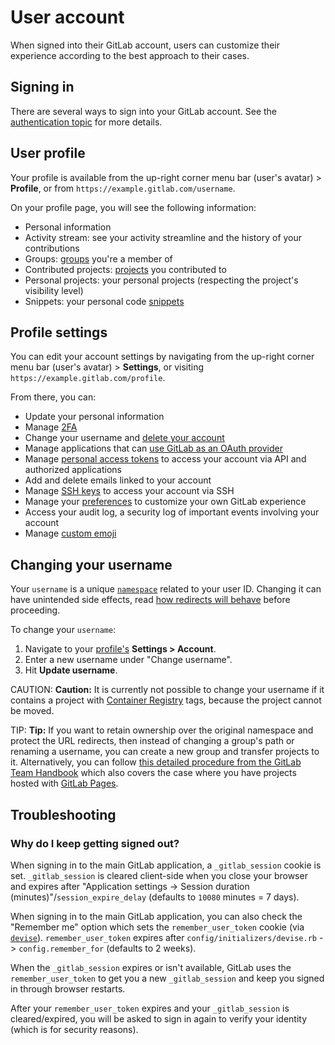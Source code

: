 # User account

When signed into their GitLab account, users can customize their
experience according to the best approach to their cases.

## Signing in

There are several ways to sign into your GitLab account.
See the [authentication topic](../../topics/authentication/index.md) for more details.

## User profile

Your profile is available from the up-right corner menu bar (user's avatar) > **Profile**,
or from `https://example.gitlab.com/username`.

On your profile page, you will see the following information:

- Personal information
- Activity stream: see your activity streamline and the history of your contributions
- Groups: [groups](../group/index.md) you're a member of
- Contributed projects: [projects](../project/index.md) you contributed to
- Personal projects: your personal projects (respecting the project's visibility level)
- Snippets: your personal code [snippets](../snippets.md#personal-snippets)

## Profile settings

You can edit your account settings by navigating from the up-right corner menu bar
(user's avatar) > **Settings**, or visiting `https://example.gitlab.com/profile`.

From there, you can:

- Update your personal information
- Manage [2FA](account/two_factor_authentication.md)
- Change your username and [delete your account](account/delete_account.md)
- Manage applications that can
[use GitLab as an OAuth provider](../../integration/oauth_provider.md#introduction-to-oauth)
- Manage [personal access tokens](personal_access_tokens.md) to access your account via API and authorized applications
- Add and delete emails linked to your account
- Manage [SSH keys](../../ssh/README.md#ssh) to access your account via SSH
- Manage your [preferences](preferences.md#syntax-highlighting-theme)
to customize your own GitLab experience
- Access your audit log, a security log of important events involving your account
- Manage [custom emoji](../group/index.md#custom-emoji)

## Changing your username

Your `username` is a unique [`namespace`](../group/index.md#namespaces)
related to your user ID. Changing it can have unintended side effects, read
[how redirects will behave](../project/index.md#redirects-when-changing-repository-paths)
before proceeding.

To change your `username`:

1. Navigate to your [profile's](#profile-settings) **Settings > Account**.
1. Enter a new username under "Change username".
1. Hit **Update username**.

CAUTION: **Caution:**
It is currently not possible to change your username if it contains a
project with [Container Registry](../project/container_registry.md) tags,
because the project cannot be moved.

TIP: **Tip:**
If you want to retain ownership over the original namespace and
protect the URL redirects, then instead of changing a group's path or renaming a
username, you can create a new group and transfer projects to it.
Alternatively, you can follow [this detailed procedure from the GitLab Team Handbook](https://about.gitlab.com/handbook/tools-and-tips/#how-to-change-your-username-at-gitlabcom)
which also covers the case where you have projects hosted with
[GitLab Pages](../project/pages/index.md).

## Troubleshooting

### Why do I keep getting signed out?

When signing in to the main GitLab application, a `_gitlab_session` cookie is
set. `_gitlab_session` is cleared client-side when you close your browser
and expires after "Application settings -> Session duration (minutes)"/`session_expire_delay`
(defaults to `10080` minutes = 7 days).

When signing in to the main GitLab application, you can also check the
"Remember me" option which sets the `remember_user_token`
cookie (via [`devise`](https://github.com/plataformatec/devise)).
`remember_user_token` expires after
`config/initializers/devise.rb` -> `config.remember_for` (defaults to 2 weeks).

When the `_gitlab_session` expires or isn't available, GitLab uses the `remember_user_token`
to get you a new `_gitlab_session` and keep you signed in through browser restarts.

After your `remember_user_token` expires and your `_gitlab_session` is cleared/expired,
you will be asked to sign in again to verify your identity (which is for security reasons).

